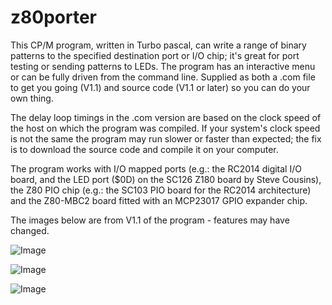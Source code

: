 # z80porter

This CP/M program, written in Turbo pascal, can write a range of binary patterns to the specified destination port or I/O chip; it's great for port testing or sending patterns to LEDs. The program has an interactive menu or can be fully driven from the command line. Supplied as both a .com file to get you going (V1.1) and source code (V1.1 or later) so you can do your own thing.

The delay loop timings in the .com version are based on the clock speed of the host on which the program was compiled. If your system's clock speed is not the same the program may run slower or faster than expected; the fix is to download the source code and compile it on your computer.

The program works with I/O mapped ports (e.g.: the RC2014 digital I/O board, and the LED port ($0D) on the SC126 Z180 board by Steve Cousins), the Z80 PIO chip (e.g.: the SC103 PIO board for the RC2014 architecture) and the Z80-MBC2 board fitted with an MCP23017 GPIO expander chip.

The images below are from V1.1 of the program - features may have changed.

![Image](porter1.png)

![Image](porter2.png)

![Image](porter3.png)

